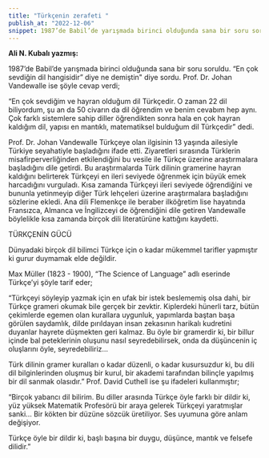 ```yaml
---
title: "Türkçenin zerafeti "
publish_at: "2022-12-06"
snippet: 1987’de Babil’de yarışmada birinci olduğunda sana bir soru soruldu. “En çok sevdiğin dil hangisidir” diye ne demiştin" diye sordu.
---
```


**Ali N. Kubalı yazmış:**

1987’de Babil’de yarışmada birinci olduğunda sana bir soru soruldu. “En çok sevdiğin dil hangisidir” diye ne demiştin" diye sordu.
Prof. Dr. Johan Vandewalle ise şöyle cevap verdi;

“En çok sevdiğim ve hayran olduğum dil Türkçedir.
O zaman 22 dil biliyordum, şu an da 50 civarın da dil öğrendim ve benim cevabım hep aynı.
Çok farklı sistemlere sahip diller öğrendikten sonra hala en çok hayran kaldığım dil, yapısı en mantıklı, matematiksel bulduğum dil Türkçedir” dedi.

Prof. Dr. Johan Vandewalle Türkçeye olan ilgisinin 13 yaşında ailesiyle Türkiye seyahatiyle başladığını ifade etti.
Ziyaretleri sırasında Türklerin misafirperverliğinden etkilendiğini bu vesile ile Türkçe üzerine araştırmalara başladığını dile getirdi.
Bu araştırmalarda Türk dilinin gramerine hayran kaldığını belirterek Türkçeyi en ileri seviyede öğrenmek için büyük emek harcadığını vurguladı.
Kısa zamanda Türkçeyi ileri seviyede öğrendiğini ve bununla yetinmeyip diğer Türk lehçeleri üzerine araştırmalara başladığını sözlerine ekledi.
Ana dili Flemenkçe ile beraber ilköğretim lise hayatında Fransızca, Almanca ve İngilizceyi de öğrendiğini dile getiren Vandewalle böylelikle kısa zamanda birçok dili literatürüne kattığını kaydetti.

TÜRKÇENİN GÜCÜ

Dünyadaki birçok dil bilimci Türkçe için o kadar mükemmel tarifler yapmıştır ki gurur duymamak elde değildir.

Max Müller (1823 - 1900), “The Science of Language” adlı eserinde Türkçe’yi şöyle tarif eder;

“Türkçeyi söyleyip yazmak için en ufak bir istek beslememiş olsa dahi, bir Türkçe grameri okumak bile gerçek bir zevktir.
Kiplerdeki hünerli tarz, bütün çekimlerde egemen olan kurallara uygunluk, yapımlarda baştan başa görülen saydamlık, dilde pırıldayan insan zekasının harikalı kudretini duyanlar hayrete düşmekten geri kalmaz.
Bu öyle bir gramerdir ki, bir billur içinde bal peteklerinin oluşunu nasıl seyredebilirsek, onda da düşüncenin iç oluşlarını öyle, seyredebiliriz...

Türk dilinin gramer kuralları o kadar düzenli, o kadar kusursuzdur ki, bu dili dil bilginlerinden oluşmuş bir kurul, bir akademi tarafından bilinçle yapılmış bir dil sanmak olasıdır.”
Prof. David Cuthell ise şu ifadeleri kullanmıştır;

“Birçok yabancı dil bilirim. Bu diller arasında Türkçe öyle farklı bir dildir ki, yüz yüksek Matematik Profesörü bir araya gelerek Türkçeyi yaratmışlar sanki...
Bir kökten bir düzüne sözcük üretiliyor. Ses uyumuna göre anlam değişiyor.

Türkçe öyle bir dildir ki, başlı başına bir duygu, düşünce, mantık ve felsefe dilidir.”
